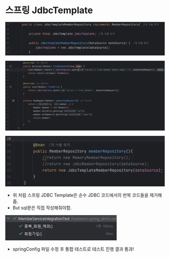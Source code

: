 # 스프링 JdbcTemplate
![alt text](image-7.png)

![alt text](image-8.png)

![alt text](image-10.png)
- 위 처럼 스프링 JDBC Template은 순수 JDBC 코드에서의 반복 코드들을 제거해줌.
- But sql문은 직접 작성해줘야함.

![alt text](image-11.png)

- springConfig 파일 수정 후 통합 테스트로 테스트 진행 결과 통과!